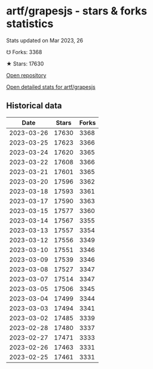 # artf/grapesjs - stars & forks statistics

Stats updated on Mar 2023, 26

☋ Forks: 3368

★ Stars: 17630

[Open repository](https://github.com/artf/grapesjs)

[Open detailed stats for artf/grapesjs](https://reviewgithub.com/rep/artf/grapesjs)

## Historical data
| Date | Stars | Forks |
|------|-------|-------|
| 2023-03-26 | 17630 | 3368 | 
| 2023-03-25 | 17623 | 3366 | 
| 2023-03-24 | 17620 | 3365 | 
| 2023-03-22 | 17608 | 3366 | 
| 2023-03-21 | 17601 | 3365 | 
| 2023-03-20 | 17596 | 3362 | 
| 2023-03-18 | 17593 | 3361 | 
| 2023-03-17 | 17590 | 3363 | 
| 2023-03-15 | 17577 | 3360 | 
| 2023-03-14 | 17567 | 3355 | 
| 2023-03-13 | 17557 | 3354 | 
| 2023-03-12 | 17556 | 3349 | 
| 2023-03-10 | 17551 | 3346 | 
| 2023-03-09 | 17539 | 3346 | 
| 2023-03-08 | 17527 | 3347 | 
| 2023-03-07 | 17514 | 3347 | 
| 2023-03-05 | 17506 | 3345 | 
| 2023-03-04 | 17499 | 3344 | 
| 2023-03-03 | 17494 | 3341 | 
| 2023-03-02 | 17485 | 3339 | 
| 2023-02-28 | 17480 | 3337 | 
| 2023-02-27 | 17471 | 3333 | 
| 2023-02-26 | 17463 | 3331 | 
| 2023-02-25 | 17461 | 3331 | 

